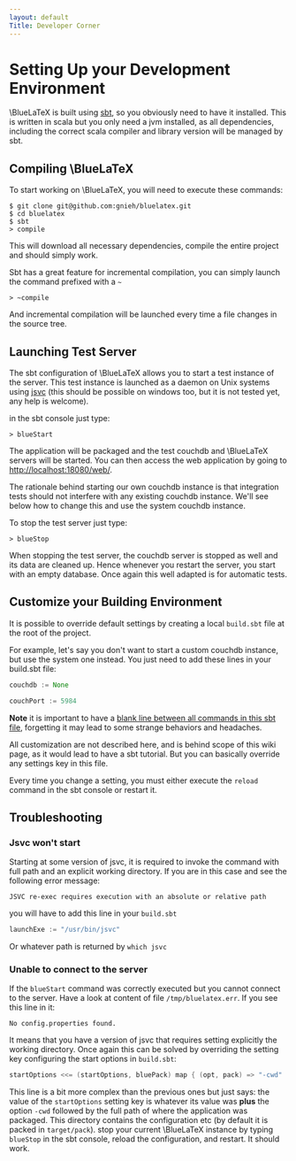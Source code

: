 ```yaml
---
layout: default
Title: Developer Corner
---
```


# Setting Up your Development Environment

\BlueLaTeX is built using [sbt](http://www.scala-sbt.org/), so you obviously need to have it installed. This is written in scala but you only need a jvm installed, as all dependencies, including the correct scala compiler and library version will be managed by sbt.

## Compiling \BlueLaTeX

To start working on \BlueLaTeX, you will need to execute these commands:

```shell
$ git clone git@github.com:gnieh/bluelatex.git
$ cd bluelatex
$ sbt
> compile
```

This will download all necessary dependencies, compile the entire project and should simply work.

Sbt has a great feature for incremental compilation, you can simply launch the command prefixed with a `~`

```shell
> ~compile
```

And incremental compilation will be launched every time a file changes in the source tree.

## Launching Test Server

The sbt configuration of \BlueLaTeX allows you to start a test instance of the server. This test instance is launched as a daemon on Unix systems using [jsvc](http://commons.apache.org/proper/commons-daemon/jsvc.html) (this should be possible on windows too, but it is not tested yet, any help is welcome).

in the sbt console just type:

```shell
> blueStart
```

The application will be packaged and the test couchdb and \BlueLaTeX servers will be started. You can then access the web application by going to [http://localhost:18080/web/](http://localhost:18080/web/).

The rationale behind starting our own couchdb instance is that integration tests should not interfere with any existing couchdb instance. We'll see below how to change this and use the system couchdb instance.

To stop the test server just type:

```shell
> blueStop
```

When stopping the test server, the couchdb server is stopped as well and its data are cleaned up. Hence whenever you restart the server, you start with an empty database.
Once again this well adapted is for automatic tests.

## Customize your Building Environment

It is possible to override default settings by creating a local `build.sbt` file at the root of the project.

For example, let's say you don't want to start a custom couchdb instance, but use the system one instead. You just need to add these lines in your build.sbt file:

```scala
couchdb := None

couchPort := 5984
```

**Note** it is important to have a [blank line between all commands in this sbt file](http://www.scala-sbt.org/release/docs/Getting-Started/Basic-Def.html#how-build-sbt-defines-settings), forgetting it may lead to some strange behaviors and headaches.

All customization are not described here, and is behind scope of this wiki page, as it would lead to have a sbt tutorial. But you can basically override any settings key in this file.

Every time you change a setting, you must either execute the `reload` command in the sbt console or restart it.

## Troubleshooting

### Jsvc won't start

Starting at some version of jsvc, it is required to invoke the command with full path and an explicit working directory. If you are in this case and see the following error message:

```
JSVC re-exec requires execution with an absolute or relative path
```

you will have to add this line in your `build.sbt`

```scala
launchExe := "/usr/bin/jsvc"
```

Or whatever path is returned by `which jsvc`

### Unable to connect to the server 

If the `blueStart` command was correctly executed but you cannot connect to the server. Have a look at content of file `/tmp/bluelatex.err`. If you see this line in it:

```
No config.properties found.
```

It means that you have a version of jsvc that requires setting explicitly the working directory.
Once again this can be solved by overriding the setting key configuring the start options in `build.sbt`:

```scala
startOptions <<= (startOptions, bluePack) map { (opt, pack) => "-cwd" :: pack.getCanonicalPath :: opt }
```


This line is a bit more complex than the previous ones but just says: the value of the `startOptions` setting key is whatever its value was **plus** the option `-cwd` followed by the full path of where the application was packaged.
This directory contains the configuration etc (by default it is packed in `target/pack`). stop your current \BlueLaTeX instance by typing `blueStop`  in the sbt console, reload the configuration, and restart. It should work.
